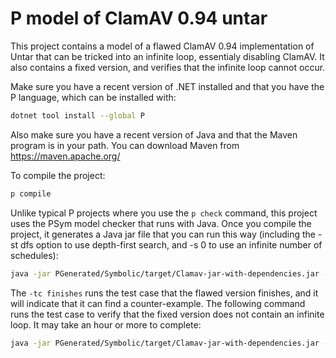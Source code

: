 # P model of ClamAV 0.94 untar

This project contains a model of a flawed ClamAV 0.94
implementation of Untar that can be tricked into an infinite loop,
essentialy disabling ClamAV. It also contains a fixed version, and
verifies that the infinite loop cannot occur.

Make sure you have a recent version of .NET installed and that
you have the P language, which can be installed with:

```bash
dotnet tool install --global P
```

Also make sure you have a recent version of Java and
that the Maven program is in your path. You can download
Maven from https://maven.apache.org/

To compile the project:

```bash
p compile
```

Unlike typical P projects where you use the `p check` command, this
project uses the PSym model checker that runs with Java. Once you compile
the project, it generates a Java jar file that you can run this way
(including the -st dfs option to use depth-first search, and -s 0 to use
an infinite number of schedules):

```bash
java -jar PGenerated/Symbolic/target/Clamav-jar-with-dependencies.jar -tc finishes -st dfs -s 0
```

The `-tc finishes` runs the test case that the flawed version finishes, and it
will indicate that it can find a counter-example. The following command runs the
test case to verify that the fixed version does not contain an infinite loop.
It may take an hour or more to complete:

```bash
java -jar PGenerated/Symbolic/target/Clamav-jar-with-dependencies.jar -tc fixFinishes -st dfs -s 0
```
